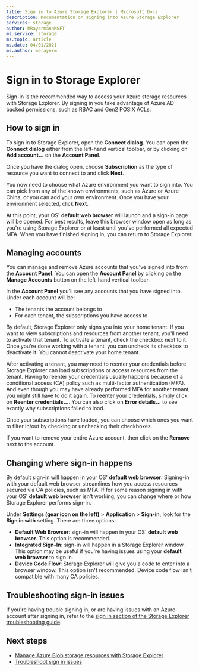 ```yaml
---
title: Sign in to Azure Storage Explorer | Microsoft Docs
description: Documentation on signing into Azure Storage Explorer
services: storage
author: MRayermannMSFT
ms.service: storage
ms.topic: article
ms.date: 04/01/2021
ms.author: marayerm
---
```


# Sign in to Storage Explorer

Sign-in is the recommended way to access your Azure storage resources with Storage Explorer. By signing in you take advantage of Azure AD backed permissions, such as RBAC and Gen2 POSIX ACLs.

## How to sign in

To sign in to Storage Explorer, open the **Connect dialog**. You can open the **Connect dialog** either from the left-hand vertical toolbar, or by clicking on **Add account...** on the **Account Panel**.

Once you have the dialog open, choose **Subscription** as the type of resource you want to connect to and click **Next**.

You now need to choose what Azure environment you want to sign into. You can pick from any of the known environments, such as Azure or Azure China, or you can add your own environment. Once you have your environment selected, click **Next**.

At this point, your OS' **default web browser** will launch and a sign-in page will be opened. For best results, leave this browser window open as long as you're using Storage Explorer or at least until you've performed all expected MFA. When you have finished signing in, you can return to Storage Explorer.

## Managing accounts

You can manage and remove Azure accounts that you've signed into from the **Account Panel**. You can open the **Account Panel** by clicking on the **Manage Accounts** button on the left-hand vertical toolbar.

In the **Account Panel** you'll see any accounts that you have signed into. Under each account will be:
- The tenants the account belongs to
- For each tenant, the subscriptions you have access to

By default, Storage Explorer only signs you into your home tenant. If you want to view subscriptions and resources from another tenant, you'll need to activate that tenant. To activate a tenant, check the checkbox next to it. Once you're done working with a tenant, you can uncheck its checkbox to deactivate it. You cannot deactivate your home tenant.

After activating a tenant, you may need to reenter your credentials before Storage Explorer can load subscriptions or access resources from the tenant. Having to reenter your credentials usually happens because of a conditional access (CA) policy such as multi-factor authentication (MFA). And even though you may have already performed MFA for another tenant, you might still have to do it again. To reenter your credentials, simply click on **Reenter credentials...**. You can also click on **Error details...** to see exactly why subscriptions failed to load.

Once your subscriptions have loaded, you can choose which ones you want to filter in/out by checking or unchecking their checkboxes.

If you want to remove your entire Azure account, then click on the **Remove** next to the account.

## Changing where sign-in happens

By default sign-in will happen in your OS' **default web browser**. Signing-in with your default web browser streamlines how you access resources secured via CA policies, such as MFA. If for some reason signing in with your OS' **default web browser** isn't working, you can change where or how Storage Explorer performs sign-in.

Under **Settings (gear icon on the left)** > **Application** > **Sign-in**, look for the **Sign in with** setting. There are three options:
- **Default Web Browser**: sign-in will happen in your OS' **default web browser**. This option is recommended.
- **Integrated Sign-In**: sign-in will happen in a Storage Explorer window. This option may be useful if you're having issues using your **default web browser** to sign in.
- **Device Code Flow**: Storage Explorer will give you a code to enter into a browser window. This option isn't recommended. Device code flow isn't compatible with many CA policies.

## Troubleshooting sign-in issues

If you're having trouble signing in, or are having issues with an Azure account after signing in, refer to the [sign in section of the Storage Explorer troubleshooting guide](./storage-explorer-troubleshooting.md#sign-in-issues).

## Next steps

- [Manage Azure Blob storage resources with Storage Explorer](../../vs-azure-tools-storage-explorer-blobs.md)
- [Troubleshoot sign in issues](./storage-explorer-troubleshooting.md#sign-in-issues)
